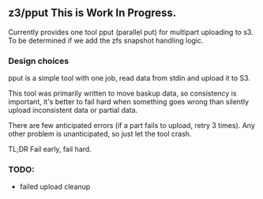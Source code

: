 ## z3/pput This is Work In Progress.

Currently provides one tool pput (parallel put) for multipart uploading to s3.
To be determined if we add the zfs snapshot handling logic.

### Design choices
pput is a simple tool with one job, read data from stdin and upload it to S3.

This tool was primarily written to move baskup data, so consistency is important,
it's better to fail hard when something goes wrong than silently upload
inconsistent data or partial data.

There are few anticipated errors (if a part fails to upload, retry 3 times).
Any other problem is unanticipated, so just let the tool crash.

TL;DR Fail early, fail hard.

### TODO:
 * failed upload cleanup

